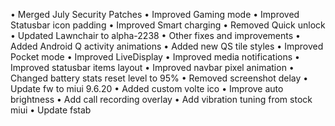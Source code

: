 • Merged July Security Patches
• Improved Gaming mode
• Improved Statusbar icon padding
• Improved Smart charging
• Removed Quick unlock
• Updated Lawnchair to alpha-2238
• Other fixes and improvements
• Added Android Q activity animations
• Added new QS tile styles
• Improved Pocket mode
• Improved LiveDisplay
• Improved media notifications
• Improved statusbar items layout
• Improved navbar pixel animation
• Changed battery stats reset level to 95%
• Removed screenshot delay
• Update fw to miui 9.6.20
• Added custom volte ico
• Improve auto brightness
• Add call recording overlay
• Add vibration tuning from stock miui
• Update fstab